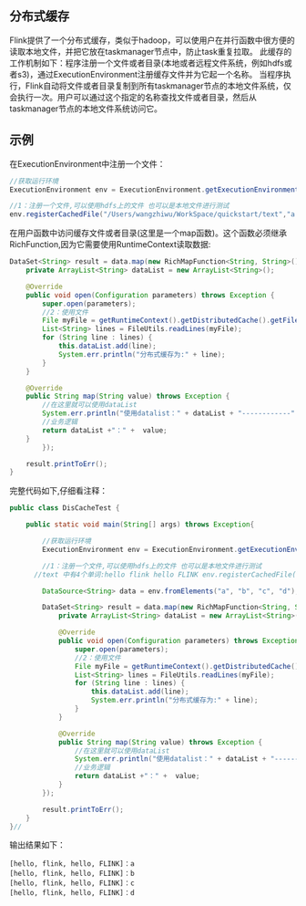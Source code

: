 
## 分布式缓存

Flink提供了一个分布式缓存，类似于hadoop，可以使用户在并行函数中很方便的读取本地文件，并把它放在taskmanager节点中，防止task重复拉取。
此缓存的工作机制如下：程序注册一个文件或者目录(本地或者远程文件系统，例如hdfs或者s3)，通过ExecutionEnvironment注册缓存文件并为它起一个名称。
当程序执行，Flink自动将文件或者目录复制到所有taskmanager节点的本地文件系统，仅会执行一次。用户可以通过这个指定的名称查找文件或者目录，然后从taskmanager节点的本地文件系统访问它。


## 示例

在ExecutionEnvironment中注册一个文件：

```java
//获取运行环境
ExecutionEnvironment env = ExecutionEnvironment.getExecutionEnvironment();

//1：注册一个文件,可以使用hdfs上的文件 也可以是本地文件进行测试
env.registerCachedFile("/Users/wangzhiwu/WorkSpace/quickstart/text","a.txt");

```

在用户函数中访问缓存文件或者目录(这里是一个map函数)。这个函数必须继承RichFunction,因为它需要使用RuntimeContext读取数据:

```java
DataSet<String> result = data.map(new RichMapFunction<String, String>() {
    private ArrayList<String> dataList = new ArrayList<String>();

    @Override
    public void open(Configuration parameters) throws Exception {
        super.open(parameters);
        //2：使用文件
        File myFile = getRuntimeContext().getDistributedCache().getFile("a.txt");
        List<String> lines = FileUtils.readLines(myFile);
        for (String line : lines) {
            this.dataList.add(line);
            System.err.println("分布式缓存为:" + line);
        }
    }

    @Override
    public String map(String value) throws Exception {
        //在这里就可以使用dataList
        System.err.println("使用datalist：" + dataList + "------------" +value);
        //业务逻辑
        return dataList +"：" +  value;
    }
        });

    result.printToErr();
}
```

完整代码如下,仔细看注释：

```java
public class DisCacheTest {

    public static void main(String[] args) throws Exception{

        //获取运行环境
        ExecutionEnvironment env = ExecutionEnvironment.getExecutionEnvironment();

        //1：注册一个文件,可以使用hdfs上的文件 也可以是本地文件进行测试
      //text 中有4个单词:hello flink hello FLINK env.registerCachedFile("/Users/wangzhiwu/WorkSpace/quickstart/text","a.txt");

        DataSource<String> data = env.fromElements("a", "b", "c", "d");

        DataSet<String> result = data.map(new RichMapFunction<String, String>() {
            private ArrayList<String> dataList = new ArrayList<String>();

            @Override
            public void open(Configuration parameters) throws Exception {
                super.open(parameters);
                //2：使用文件
                File myFile = getRuntimeContext().getDistributedCache().getFile("a.txt");
                List<String> lines = FileUtils.readLines(myFile);
                for (String line : lines) {
                    this.dataList.add(line);
                    System.err.println("分布式缓存为:" + line);
                }
            }

            @Override
            public String map(String value) throws Exception {
                //在这里就可以使用dataList
                System.err.println("使用datalist：" + dataList + "------------" +value);
                //业务逻辑
                return dataList +"：" +  value;
            }
        });

        result.printToErr();
    }
}//
```

输出结果如下：
```
[hello, flink, hello, FLINK]：a
[hello, flink, hello, FLINK]：b
[hello, flink, hello, FLINK]：c
[hello, flink, hello, FLINK]：d
```
